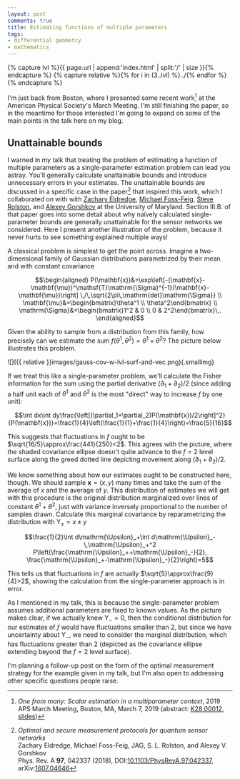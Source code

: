 ```yaml
---
layout: post
comments: true
title: Estimating functions of multiple parameters
tags:
- differential geometry
- mathematics
---
```


{% capture lvl %}{{ page.url | append:'index.html' | split:'/' | size }}{% endcapture %}
{% capture relative %}{% for i in (3..lvl) %}../{% endfor %}{% endcapture %}

I'm just back from Boston, where I presented some recent work[^talk] at the
American Physical Society's March Meeting. I'm still finishing the paper, so in
the meantime for those interested I'm going to expand on some of the main
points in the talk here on my blog.

## Unattainable bounds

I warned in my talk that treating the problem of estimating a function of
multiple parameters as a single-parameter estimation problem can lead you
astray. You'll generally calculate unattainable bounds and introduce
unnecessary errors in your estimates. The unattainable bounds are discussed in
a specific case in the paper[^sensenet] that inspired this work, which
I collaborated on with with [Zachary Eldredge][eldredge], [Michael
Foss-Feig][fossfeig], [Steve Rolston][rolston], and [Alexey Gorshkov][gorshkov]
at the University of Maryland. Section III.B. of that paper goes into some
detail about why naïvely calculated single-parameter bounds are generally
unattainable for the sensor networks we considered. Here I present another
illustration of the problem, because it never hurts to see something explained
multiple ways!

A classical problem is simplest to get the point across. Imagine
a two-dimensional family of Gaussian distributions parametrized by their mean
and with constant covariance

$$\begin{aligned}
P(\mathbf{x})&=\exp\left[-(\mathbf{x}-\mathbf{\mu})^\mathsf{T}\mathrm{\Sigma}^{-1}(\mathbf{x}-\mathbf{\mu})\right]
\,/\,\sqrt{2\pi\,\mathrm{det}\mathrm{\Sigma}}
\\
\mathbf{\mu}&=\begin{bmatrix}\theta^1 \\ \theta^2\end{bmatrix}
\\
\mathrm{\Sigma}&=\begin{bmatrix}1^2 & 0 \\ 0 & 2^2\end{bmatrix}\,.
\end{aligned}$$

Given the ability to sample from a distribution from this family, how precisely
can we estimate the sum $f(\theta^1,\theta^2)=\theta^1+\theta^2$? The picture
below illustrates this problem.

![]({{ relative }}images/gauss-cov-w-lvl-surf-and-vec.png){.smallimg}

If we treat
this like a single-parameter problem, we'll calculate the Fisher information
for the sum using the partial derivative $(\partial_1+\partial_2)/2$ (since
adding a half unit each of $\theta^1$ and $\theta^2$ is the most "direct" way
to increase $f$ by one unit):

$$\int dx\int dy\frac{\left[(\partial_1+\partial_2)P(\mathbf{x})/2\right]^2}
{P(\mathbf{x})}=\frac{1}{4}\left(\frac{1}{1}+\frac{1}{4}\right)=\frac{5}{16}$$

This suggests that fluctuations in $f$ ought to be
$\sqrt{16/5}\approx\frac{441}{250}<2$. This agrees with the picture, where the
shaded covariance ellipse doesn't quite advance to the $f=2$ level surface
along the greed dotted line depicting movement along
$(\partial_1+\partial_2)/2$.

We know something about how our estimates ought to be constructed here, though.
We should sample $\mathbf{x}=(x,y)$ many times and take the sum of the average
of $x$ and the average of $y$. This distribution of estimates we will get with
this procedure is the original distribution marginalized over lines of constant
$\theta^1+\theta^2$, just with variance inversely proportional to the number of
samples drawn. Calculate this marginal covariance by reparametrizing the
distribution with $\mathrm{\Upsilon}_\pm=x\pm y$

$$\frac{1}{2}\int d\mathrm{\Upsilon}_+\int d\mathrm{\Upsilon}_-\,\mathrm{\Upsilon}_+^2
P\left(\frac{\mathrm{\Upsilon}_++\mathrm{\Upsilon}_-}{2},
\frac{\mathrm{\Upsilon}_+-\mathrm{\Upsilon}_-}{2}\right)=5$$

This tells us that fluctuations in $f$ are actually
$\sqrt{5}\approx\frac{9}{4}>2$, showing the calculation from the
single-parameter approach is in error.

As I mentioned in my talk, this is because the single-parameter problem assumes
additional parameters are fixed to known values. As the picture makes clear, if
we actually knew $\mathrm{\Upsilon}_-=0$, then the conditional distribution for
our estimates of $f$ would have fluctuations smaller than 2, but since we have
uncertainty about $\mathrm{\Upsilon}_-$, we need to consider the marginal
distribution, which has fluctuations greater than 2 (depicted as the covariance
ellipse extending beyond the $f=2$ level surface).

I'm planning a follow-up post on the form of the optimal measurement strategy
for the example given in my talk, but I'm also open to addressing other
specific questions people raise.

[^talk]: *One from many: Scalar estimation in a multiparameter context*, 2019 APS March Meeting, Boston, MA, March 7, 2019 (abstract: [K28.00012](http://meetings.aps.org/Meeting/MAR19/Session/K28.12), [slides](https://jarthurgross.github.io/apsmarch2019))
[^sensenet]: *Optimal and secure measurement protocols for quantum sensor networks*  
  Zachary Eldredge, Michael Foss-Feig, JAG, S. L. Rolston, and Alexey V.
  Gorshkov  
  Phys. Rev. A **97**, 042337 (2018),
  DOI:[10.1103/PhysRevA.97.042337](https://doi.org/10.1103/PhysRevA.97.042337),
  arXiv:[1607.04646](https://arxiv.org/abs/1607.04646)

[eldredge]: https://www.eldredge.science/
[fossfeig]: https://scholar.google.com/citations?user=3UXsWmAAAAAJ&hl=en
[rolston]: https://groups.jqi.umd.edu/rolston/
[gorshkov]: https://groups.jqi.umd.edu/gorshkov/
